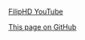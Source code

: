 [FilipHD YouTube](https://www.youtube.com/channel/UCK5KDYr5Ebe26-sFLWnTblw)

[This page on GitHub](https://github.com/FilipCar10/FilipCar10.github.io)
